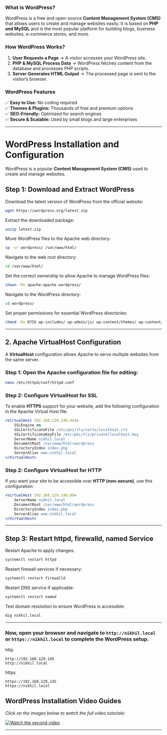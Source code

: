 ### **What is WordPress?**  
WordPress is a free and open-source **Content Management System (CMS)** that allows users to create and manage websites easily. It is based on **PHP and MySQL** and is the most popular platform for building blogs, business websites, e-commerce stores, and more.  

### **How WordPress Works?**  
1. **User Requests a Page** → A visitor accesses your WordPress site.  
2. **PHP & MySQL Process Data** → WordPress fetches content from the database and processes PHP scripts.  
3. **Server Generates HTML Output** → The processed page is sent to the visitor’s browser.  

### **WordPress Features**  
✅ **Easy to Use:** No coding required  
✅ **Themes & Plugins:** Thousands of free and premium options  
✅ **SEO-Friendly:** Optimized for search engines  
✅ **Secure & Scalable:** Used by small blogs and large enterprises  

---

# WordPress Installation and Configuration

WordPress is a popular **Content Management System (CMS)** used to create and manage websites.

## Step 1: Download and Extract WordPress

Download the latest version of WordPress from the official website:

```bash
wget https://wordpress.org/latest.zip
```

Extract the downloaded package:

```bash
unzip latest.zip
```

Move WordPress files to the Apache web directory:

```bash
cp -vr wordpress/ /var/www/html/
```

Navigate to the web root directory:

```bash
cd /var/www/html/
```

Set the correct ownership to allow Apache to manage WordPress files:

```bash
chown -Rv apache:apache wordpress/
```

Navigate to the WordPress directory:

```bash
cd wordpress/
```

Set proper permissions for essential WordPress directories:

```bash
chmod -Rv 0755 wp-includes/ wp-admin/js/ wp-content/themes/ wp-content/plugins/
```
---

## 2. Apache VirtualHost Configuration

A **VirtualHost** configuration allows Apache to serve multiple websites from the same server.
### Step 1: Open the Apache configuration file for editing:

```bash
nano /etc/httpd/conf/httpd.conf
```

### Step 2: Configure VirtualHost for SSL

To enable **HTTPS** support for your website, add the following configuration in the Apache Virtual Host file:

```apache
<VirtualHost 192.168.129.146:443>
    SSLEngine on
    SSLCertificateFile /etc/pki/tls/certs/localhost.crt
    SSLCertificateKeyFile /etc/pki/tls/private/localhost.key
    ServerName nikhil.local
    DocumentRoot /var/www/html/wordpress
    DirectoryIndex index.php
    ServerAlias www.nikhil.local
</VirtualHost>
```

### Step 2: Configure VirtualHost for HTTP

If you want your site to be accessible over **HTTP (non-secure)**, use this configuration:

```apache
<VirtualHost 192.168.129.146:80>
    ServerName nikhil.local
    DocumentRoot /var/www/html/wordpress
    DirectoryIndex index.php
    ServerAlias www.nikhil.local
</VirtualHost>
```

---

## Step 3: Restart httpd, firewalld, named Service 

Restart Apache to apply changes:

```bash
systemctl restart httpd
```

Restart firewall services if necessary:

```bash
systemctl restart firewalld
```

Restart DNS service if applicable:

```bash
systemctl restart named
```

Test domain resolution to ensure WordPress is accessible:

```bash
dig nikhil.local
```

---

### Now, open your browser and navigate to `http://nikhil.local` or `https://nikhil.local` to complete the WordPress setup.
http
```
http://192.168.129.145
http://nikhil.local

```
https
```
https://192.168.129.145
https://nikhil.local
```
## WordPress Installation Video Guides

*Click on the images below to watch the full video tutorials:*

[![Watch the second video](https://img.youtube.com/vi/pJ2D4wy4A6I/0.jpg)](https://youtu.be/pJ2D4wy4A6I?si=5qNXAXPa_CPwgxJQ)



---
